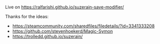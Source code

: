 Live on https://ralfarishi.github.io/suzerain-save-modifier/

Thanks for the ideas:

- https://steamcommunity.com/sharedfiles/filedetails/?id=3341333208
- https://github.com/stevenhoekerd/Magic-Symon
- https://trolledd.github.io/suzerain/

